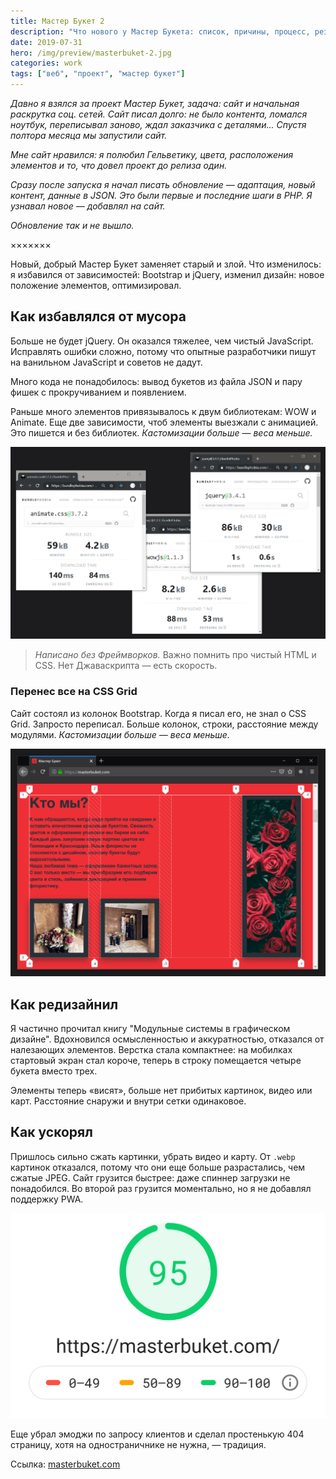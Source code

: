 ```yaml
---
title: Мастер Букет 2
description: "Что нового у Мастер Букета: список, причины, процесс, результаты"
date: 2019-07-31
hero: /img/preview/masterbuket-2.jpg
categories: work
tags: ["веб", "проект", "мастер букет"]
---
```


_Давно я взялся за проект Мастер Букет, задача: сайт и начальная раскрутка соц. сетей. Сайт писал долго: не было контента, ломался ноутбук, переписывал заново, ждал заказчика с деталями... Спустя полтора месяца мы запустили сайт._

_Мне сайт нравился: я полюбил Гельветику, цвета, расположения элементов и то, что довел проект до релиза один._

_Сразу после запуска я начал писать обновление — адаптация, новый контент, данные в JSON. Это были первые и последние шаги в PHP. Я узнавал новое — добавлял на сайт._

_Обновление так и не вышло._

×××××××

Новый, добрый Мастер Букет заменяет старый и злой. Что изменилось: я избавился
от зависимостей: Bootstrap и jQuery, изменил дизайн: новое положение
элементов, оптимизировал.

## Как избавлялся от мусора

Больше не будет jQuery. Он оказался тяжелее, чем чистый JavaScript.
Исправлять ошибки сложно, потому что опытные разработчики пишут на ванильном
JavaScript и советов не дадут.

Много кода не понадобилось: вывод букетов из файла JSON и пару фишек с
прокручиванием и появлением.

Раньше много элементов привязывалось к двум библиотекам: WOW и Animate. Еще две
зависимости, чтоб элементы выезжали с анимацией. Это пишется и без библиотек.
_Кастомизации больше — веса меньше._

![Размер зависимостей Мастер Букета: Animate, WOW, jQuery](anim-wow-jq.jpg "Размер зависимостей Мастер Букета: Animate, WOW, jQuery")

> _Написано без Фреймворков._ Важно помнить про чистый HTML и CSS. Нет
> Джаваскрипта — есть скорость.

### Перенес все на CSS Grid

Сайт состоял из колонок Bootstrap. Когда я писал его, не знал о CSS Grid. Запросто
переписал. Больше колонок, строки, расстояние между модулями.
_Кастомизации больше — веса меньше._

![CSS Grid в Мастер Букете](masterbuket-grid.jpg "CSS Grid в Мастер Букете")

## Как редизайнил

Я частично прочитал книгу "Модульные системы в графическом дизайне". Вдохновился
осмысленностью и аккуратностью, отказался от налезающих элементов. Верстка стала
компактнее: на мобилках стартовый экран стал короче, теперь в строку помещается
четыре букета вместо трех.

Элементы теперь «висят», больше нет прибитых картинок, видео или карт.
Расстояние снаружи и внутри сетки одинаковое.

## Как ускорял

Пришлось сильно сжать картинки, убрать видео и карту. От `.webp` картинок
отказался, потому что они еще больше разрастались, чем сжатые JPEG. Сайт
грузится быстрее: даже спиннер загрузки не понадобился. Во второй раз грузится
моментально, но я не добавлял поддержку PWA.

![Результаты PageSpeed Insights по скорости](masterbuket-speed.jpg "Результаты PageSpeed Insights по скорости")

Еще убрал эмоджи по запросу клиентов и сделал простенькую 404 страницу, хотя на
одностраничнике не нужна, — традиция.

Ссылка: [masterbuket.com](https://masterbuket.com)

